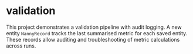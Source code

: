 # validation

This project demonstrates a validation pipeline with audit logging. A new entity
`NannyRecord` tracks the last summarised metric for each saved entity. These
records allow auditing and troubleshooting of metric calculations across runs.